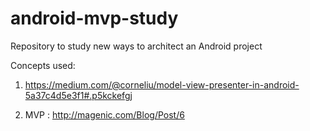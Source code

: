 # android-mvp-study

Repository to study new ways to architect an Android project

Concepts used:

1) https://medium.com/@corneliu/model-view-presenter-in-android-5a37c4d5e3f1#.p5kckefgj

2) MVP : http://magenic.com/Blog/Post/6

